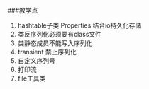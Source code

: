 ###教学点
1. hashtable子类 Properties 结合io持久化存储
2. 类反序列化必须要有class文件
3. 类静态成员不能写入序列化
4. transient 禁止序列化
5. 自定义序列号
6. 打印流
7. file工具类